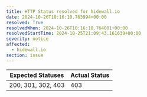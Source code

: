```yaml
---
title: HTTP Status resolved for hidewall.io
date: 2024-10-26T10:16:10.763994+00:00
resolved: True
resolvedWhen: 2024-10-26T10:16:10.764001+00:00
resolvedStartTime: 2024-10-25T21:09:43.161639+00:00
severity: notice
affected:
  - hidewall.io
section: issue
---
```


| Expected Statuses | Actual Status  |
|-------------------|----------------|
| 200, 301, 302, 403 | 403 |
